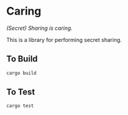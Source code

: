 # Caring
_(Secret) Sharing is caring._

This is a library for performing secret sharing.


## To Build
```sh
cargo build
```

## To Test
```sh
cargo test
```
